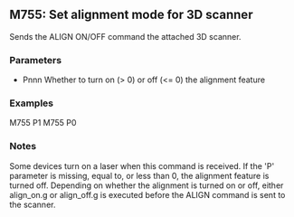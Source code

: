 ## M755: Set alignment mode for 3D scanner

Sends the ALIGN ON/OFF command the attached 3D scanner.

### Parameters

- Pnnn Whether to turn on (\> 0) or off (\<= 0) the alignment feature

### Examples

M755 P1 M755 P0

### Notes

Some devices turn on a laser when this command is received. If the 'P' parameter is missing, equal to, or less than 0, the alignment feature is turned off. Depending on whether the alignment is turned on or off, either align_on.g or align_off.g is executed before the ALIGN command is sent to the scanner.

